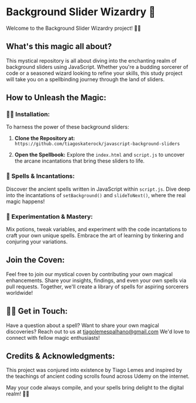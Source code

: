 # Background Slider Wizardry 🌟

Welcome to the Background Slider Wizardry project! 🎩✨

## What's this magic all about?

This mystical repository is all about diving into the enchanting realm of background sliders using JavaScript. Whether you're a budding sorcerer of code or a seasoned wizard looking to refine your skills, this study project will take you on a spellbinding journey through the land of sliders.

## How to Unleash the Magic:

### 🧙‍♂️ Installation:

To harness the power of these background sliders:

1. **Clone the Repository at:**
    `https://github.com/tiagoskaterock/javascript-background-sliders`

2. **Open the Spellbook:**
    Explore the `index.html` and `script.js` to uncover the arcane incantations that bring these sliders to life.

### 🌌 Spells & Incantations:

Discover the ancient spells written in JavaScript within `script.js`. Dive deep into the incantations of `setBackground()` and `slideToNext()`, where the real magic happens!

### 🧪 Experimentation & Mastery:

Mix potions, tweak variables, and experiment with the code incantations to craft your own unique spells. Embrace the art of learning by tinkering and conjuring your variations.

## Join the Coven:

Feel free to join our mystical coven by contributing your own magical enhancements. Share your insights, findings, and even your own spells via pull requests. Together, we'll create a library of spells for aspiring sorcerers worldwide!

## 🧙‍♀️ Get in Touch:

Have a question about a spell? Want to share your own magical discoveries? Reach out to us at tiagolemespalhano@gmail.com We'd love to connect with fellow magic enthusiasts!

## Credits & Acknowledgments:

This project was conjured into existence by Tiago Lemes and inspired by the teachings of ancient coding scrolls found across Udemy on the internet.

May your code always compile, and your spells bring delight to the digital realm! 🌟✨
